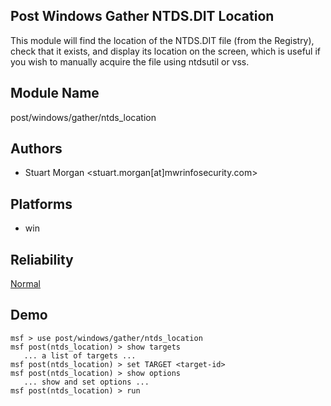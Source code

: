 ## Post Windows Gather NTDS.DIT Location

This module will find the location of the NTDS.DIT file 
(from the Registry), check that it exists, and display its 
location on the screen, which is useful if you wish to 
manually acquire the file using ntdsutil or vss.


## Module Name
post/windows/gather/ntds_location

## Authors
* Stuart Morgan <stuart.morgan[at]mwrinfosecurity.com>





## Platforms
* win

## Reliability
[Normal](https://github.com/rapid7/metasploit-framework/wiki/Exploit-Ranking)

## Demo

```
msf > use post/windows/gather/ntds_location
msf post(ntds_location) > show targets
   ... a list of targets ...
msf post(ntds_location) > set TARGET <target-id>
msf post(ntds_location) > show options
   ... show and set options ...
msf post(ntds_location) > run
```
    
    